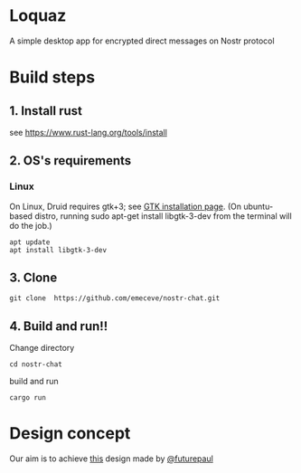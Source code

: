 # Loquaz
A simple desktop app for encrypted direct messages on Nostr protocol

# Build steps

## 1. Install rust
see https://www.rust-lang.org/tools/install

## 2. OS's requirements

### Linux

On Linux, Druid requires gtk+3; see [GTK installation page](https://www.gtk.org/docs/installations/linux/). (On ubuntu-based distro, running sudo apt-get install libgtk-3-dev from the terminal will do the job.)

```
apt update
apt install libgtk-3-dev
```

## 3. Clone 

```
git clone  https://github.com/emeceve/nostr-chat.git 
```
## 4. Build and run!!

Change directory
 ```
cd nostr-chat
```
build and run

```
cargo run
```
# Design concept

Our aim is to achieve [this](https://www.figma.com/file/QAskQ78LGBKXQEEDIPsXbe/chat-app?node-id=0%3A1) design made by [@futurepaul](https://github.com/futurepaul)
